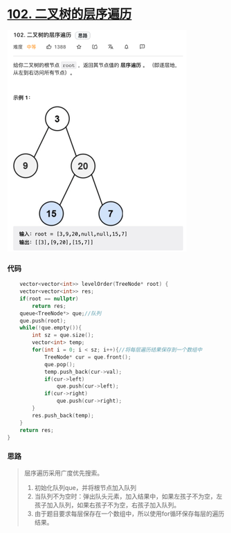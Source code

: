 # [102. 二叉树的层序遍历](https://leetcode.cn/problems/binary-tree-level-order-traversal/)

<img src="https://raw.githubusercontent.com/damenshi/myImage/main/img/image-20220717191729188.png" alt="image-20220717191729188" style="zoom:50%;" />

### 代码
```c++
	vector<vector<int>> levelOrder(TreeNode* root) {
    vector<vector<int>> res;
    if(root == nullptr)
        return res;
    queue<TreeNode*> que;//队列
    que.push(root);
    while(!que.empty()){
        int sz = que.size();
        vector<int> temp;
        for(int i = 0; i < sz; i++){//将每层遍历结果保存到一个数组中
            TreeNode* cur = que.front();
            que.pop();
            temp.push_back(cur->val);
            if(cur->left)
                que.push(cur->left);
            if(cur->right)
                que.push(cur->right);
        }
        res.push_back(temp);
    }
    return res;
}
```
### 思路
> 层序遍历采用广度优先搜索。
>
> 1. 初始化队列que，并将根节点加入队列
> 2. 当队列不为空时：弹出队头元素，加入结果中，如果左孩子不为空，左孩子加入队列，如果右孩子不为空，右孩子加入队列。
> 3. 由于题目要求每层保存在一个数组中，所以使用for循环保存每层的遍历结果。